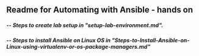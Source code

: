 ## Readme for Automating with Ansible - hands on


##### -- Steps to create lab setup in "setup-lab-environment.md".

##### -- Steps to install Ansible on Linux OS in "Steps-to-Install-Ansible-on-Linux-using-virtualenv-or-os-package-managers.md"
